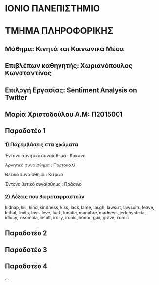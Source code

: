 # ΙΟΝΙΟ ΠΑΝΕΠΙΣΤΗΜΙΟ 

# ΤΜΗΜΑ ΠΛΗΡΟΦΟΡΙΚΗΣ 

## Μάθημα: Κινητά και Κοινωνικά Μέσα 

## Επιβλέπων καθηγητής: Χωριανόπουλος Κωνσταντίνος 

## Επιλογή Εργασίας: Sentiment Analysis on Twitter

## Μαρία Χριστοδούλου Α.Μ: Π2015001

## Παραδοτέο 1

### 1) Παρεμβάσεις στα χρώματα

Έντονα αρνητικό συναίσθημα : Κόκκινο

Αρνητικό συναίσθημα : Πορτοκαλί

Θετικό συναίσθημα : Κίτρινο

Έντονα θετικό συναίσθημα : Πράσινο

### 2) Λέξεις που θα μεταφραστούν

kidnap, kill, kind, kindness, kiss, lack, lame, laugh, lawsuit, lawsuits, leave, lethal, limits, loss, love, luck, lunatic, macabre, madness, jerk hysteria, idiocy, insomnia, insult, irony, ironic, honor, gun, grave, comic

## Παραδοτέο 2

## Παραδοτέο 3

## Παραδοτέο 4


...
